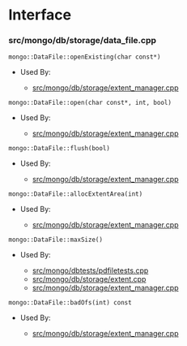 
# Interface

### src/mongo/db/storage/data\_file.cpp

<div></div>

    mongo::DataFile::openExisting(char const*)

- Used By:

    - [src/mongo/db/storage/extent\_manager.cpp](../../../storage\_layer\_structure)

<div></div>

    mongo::DataFile::open(char const*, int, bool)

- Used By:

    - [src/mongo/db/storage/extent\_manager.cpp](../../../storage\_layer\_structure)

<div></div>

    mongo::DataFile::flush(bool)

- Used By:

    - [src/mongo/db/storage/extent\_manager.cpp](../../../storage\_layer\_structure)

<div></div>

    mongo::DataFile::allocExtentArea(int)

- Used By:

    - [src/mongo/db/storage/extent\_manager.cpp](../../../storage\_layer\_structure)

<div></div>

    mongo::DataFile::maxSize()

- Used By:

    - [src/mongo/dbtests/pdfiletests.cpp](../../../unit\_tests)
    - [src/mongo/db/storage/extent.cpp](../../../storage\_layer\_structure)
    - [src/mongo/db/storage/extent\_manager.cpp](../../../storage\_layer\_structure)

<div></div>

    mongo::DataFile::badOfs(int) const

- Used By:

    - [src/mongo/db/storage/extent\_manager.cpp](../../../storage\_layer\_structure)
